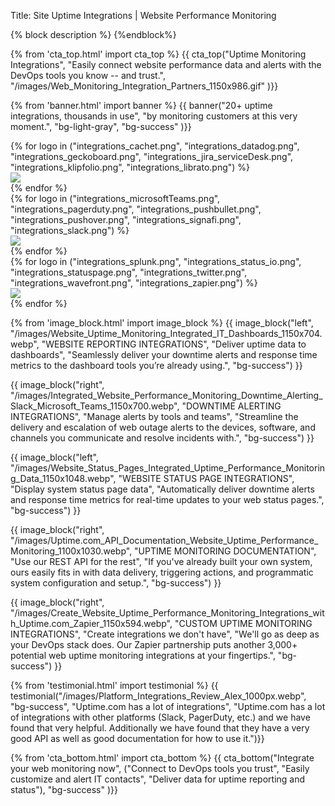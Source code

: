 Title: Site Uptime Integrations | Website Performance Monitoring

{% block description %}
<meta name="description" content="Website monitoring service. Easily deliver downtime alerts, response time metrics, and more website uptime and performance data to DevOps tools you trust.">
{%endblock%}

{% from 'cta_top.html' import cta_top %} 
{{ cta_top("Uptime Monitoring Integrations",
  "Easily connect website performance data and alerts with the DevOps tools you know -- and trust.",
  "/images/Web_Monitoring_Integration_Partners_1150x986.gif"
)}}


{% from 'banner.html' import banner %} 
{{ banner("<span class='text-success'>20+</span> uptime integrations, <span class='text-success'>thousands</span> in use",
  "by monitoring customers at this very moment.",
  "bg-light-gray",
  "bg-success"
)}}


<div class="container bg-white my-5">
  <div class="card-deck mb-5">
    {% for logo in ("integrations_cachet.png", "integrations_datadog.png", "integrations_geckoboard.png", "integrations_jira_serviceDesk.png", "integrations_klipfolio.png", "integrations_librato.png") %}
    <div class="card bg-white text-white shadow">
      <img class="card-img my-auto p-4" src="/images/{{ logo }}">
      <div class="card-img-overlay">
      </div>
    </div>
     {% endfor %}
  </div>
  <div class="card-deck mb-5">
    {% for logo in ("integrations_microsoftTeams.png", "integrations_pagerduty.png", "integrations_pushbullet.png", "integrations_pushover.png", "integrations_signafi.png", "integrations_slack.png") %}
    <div class="card bg-white text-white shadow">
      <img class="card-img my-auto p-4" src="/images/{{ logo }}">
      <div class="card-img-overlay">
      </div>
    </div>
    {% endfor %}
  </div>
  <div class="card-deck mb-5">
    {% for logo in ("integrations_splunk.png", "integrations_status_io.png", "integrations_statuspage.png", "integrations_twitter.png", "integrations_wavefront.png", "integrations_zapier.png") %}
    <div class="card bg-white text-white shadow">
      <img class="card-img my-auto p-4" src="/images/{{ logo }}">
      <div class="card-img-overlay">
      </div>
    </div>
    {% endfor %}
  </div>
</div>


{% from 'image_block.html' import image_block %}
{{ image_block("left", "/images/Website_Uptime_Monitoring_Integrated_IT_Dashboards_1150x704.webp",
"WEBSITE REPORTING INTEGRATIONS",
"Deliver uptime data to dashboards",
"Seamlessly deliver your downtime alerts and response time metrics to the dashboard tools you’re already using.",
"bg-success") }}

{{ image_block("right", "/images/Integrated_Website_Performance_Monitoring_Downtime_Alerting_Slack_Microsoft_Teams_1150x700.webp",
"DOWNTIME ALERTING INTEGRATIONS",
"Manage alerts by tools and teams",
"Streamline the delivery and escalation of web outage alerts to the devices, software, and channels you communicate and resolve incidents with.",
"bg-success") }}

{{ image_block("left", "/images/Website_Status_Pages_Integrated_Uptime_Performance_Monitoring_Data_1150x1048.webp",
"WEBSITE STATUS PAGE INTEGRATIONS",
"Display system status page data",
"Automatically deliver downtime alerts and response time metrics for real-time updates to your web status pages.",
"bg-success") }}

{{ image_block("right", "/images/Uptime.com_API_Documentation_Website_Uptime_Performance_Monitoring_1100x1030.webp",
"UPTIME MONITORING DOCUMENTATION",
"Use our REST API for the rest",
"If you've already built your own system, ours easily fits in with data delivery, triggering actions, and programmatic system configuration and setup.",
"bg-success") }}

{{ image_block("right", "/images/Create_Website_Uptime_Performance_Monitoring_Integrations_with_Uptime.com_Zapier_1150x594.webp",
"CUSTOM UPTIME MONITORING INTEGRATIONS",
"Create integrations we don't have",
"We'll go as deep as your DevOps stack does. Our Zapier partnership puts another 3,000+ potential web uptime monitoring integrations at your fingertips.",
"bg-success") }}


{% from 'testimonial.html' import testimonial %}
{{ testimonial("/images/Platform_Integrations_Review_Alex_1000px.webp",
  "bg-success",
  "Uptime.com has a lot of integrations",
  "Uptime.com has a lot of integrations with other platforms (Slack, PagerDuty, etc.) and we have found that very helpful. Additionally we have found that they have a very good API as well as good documentation for how to use it.")}}


{% from 'cta_bottom.html' import cta_bottom %} 
{{ cta_bottom("Integrate your web monitoring now",
  ("Connect to DevOps tools you trust", 
  "Easily customize and alert IT contacts",
  "Deliver data for uptime reporting and status"),
  "bg-success"
  )}}
